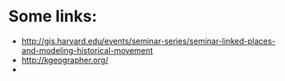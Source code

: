 # Some links:

* http://gis.harvard.edu/events/seminar-series/seminar-linked-places-and-modeling-historical-movement
* http://kgeographer.org/
* 
